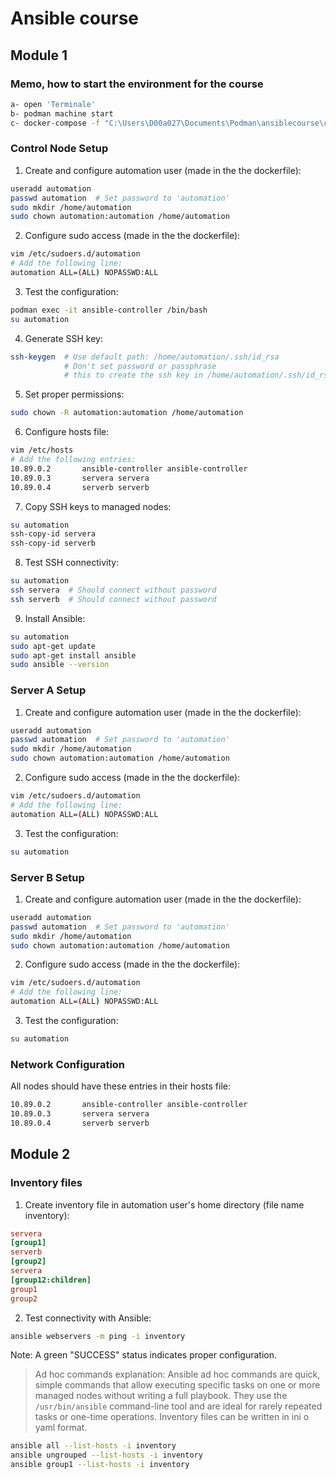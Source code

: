 # Ansible course

## Module 1

### Memo, how to start the environment for the course
```bash
a- open 'Terminale'
b- podman machine start
c- docker-compose -f "C:\Users\D00a027\Documents\Podman\ansiblecourse\compose.yaml" up -d
```

### Control Node Setup

1. Create and configure automation user (made in the the dockerfile):
```bash
useradd automation
passwd automation  # Set password to 'automation'
sudo mkdir /home/automation
sudo chown automation:automation /home/automation
```

2. Configure sudo access (made in the the dockerfile):
```bash
vim /etc/sudoers.d/automation
# Add the following line:
automation ALL=(ALL) NOPASSWD:ALL
```

3. Test the configuration:
```bash
podman exec -it ansible-controller /bin/bash
su automation
```

4. Generate SSH key:
```bash
ssh-keygen  # Use default path: /home/automation/.ssh/id_rsa
            # Don't set password or passphrase
            # this to create the ssh key in /home/automation/.ssh/id_rsa
```

5. Set proper permissions:
```bash
sudo chown -R automation:automation /home/automation
```

6. Configure hosts file:
```bash
vim /etc/hosts
# Add the following entries:
10.89.0.2       ansible-controller ansible-controller
10.89.0.3       servera servera
10.89.0.4       serverb serverb
```

7. Copy SSH keys to managed nodes:
```bash
su automation
ssh-copy-id servera
ssh-copy-id serverb
```

8. Test SSH connectivity:
```bash
su automation
ssh servera  # Should connect without password
ssh serverb  # Should connect without password
```

9. Install Ansible:
```bash
su automation
sudo apt-get update
sudo apt-get install ansible
sudo ansible --version
```

### Server A Setup

1. Create and configure automation user (made in the the dockerfile):
```bash
useradd automation
passwd automation  # Set password to 'automation'
sudo mkdir /home/automation
sudo chown automation:automation /home/automation
```

2. Configure sudo access (made in the the dockerfile):
```bash
vim /etc/sudoers.d/automation
# Add the following line:
automation ALL=(ALL) NOPASSWD:ALL
```

3. Test the configuration:
```bash
su automation
```

### Server B Setup

1. Create and configure automation user (made in the the dockerfile):
```bash
useradd automation
passwd automation  # Set password to 'automation'
sudo mkdir /home/automation
sudo chown automation:automation /home/automation
```

2. Configure sudo access (made in the the dockerfile):
```bash
vim /etc/sudoers.d/automation
# Add the following line:
automation ALL=(ALL) NOPASSWD:ALL
```

3. Test the configuration:
```bash
su automation
```

### Network Configuration

All nodes should have these entries in their hosts file:
```bash
10.89.0.2       ansible-controller ansible-controller
10.89.0.3       servera servera
10.89.0.4       serverb serverb
```

## Module 2

### Inventory files

1. Create inventory file in automation user's home directory (file name inventory):
```ini
servera
[group1]
serverb
[group2]
servera
[group12:children]
group1
group2
```

2. Test connectivity with Ansible:
```bash
ansible webservers -m ping -i inventory
```

Note: A green "SUCCESS" status indicates proper configuration.

> Ad hoc commands explanation: Ansible ad hoc commands are quick, simple commands that allow executing specific tasks on one or more managed nodes without writing a full playbook. They use the `/usr/bin/ansible` command-line tool and are ideal for rarely repeated tasks or one-time operations.
Inventory files can be written in ini o yaml format.

```bash
ansible all --list-hosts -i inventory
ansible ungrouped --list-hosts -i inventory
ansible group1 --list-hosts -i inventory
```

